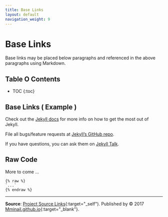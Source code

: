 ```yaml
---
title: Base Links
layout: default
navigation_weight: 9
---
```

# Base Links

Base links may be placed below paragraphs and referenced in the above paragraphs using Markdown.

## Table O Contents

- TOC
{:toc}

## Base Links ( Example )

Check out the [Jekyll docs][jekyll-docs] for more info on how to get the most out of Jekyll.

File all bugs/feature requests at [Jekyll’s GitHub repo][jekyll-gh].

If you have questions, you can ask them on [Jekyll Talk][jekyll-talk].

[jekyll-docs]: https://jekyllrb.com/docs/home
[jekyll-gh]:   https://github.com/jekyll/jekyll
[jekyll-talk]: https://talk.jekyllrb.com/

## Raw Code

More to come ...

```liquid
{% raw %}
`...`
{% endraw %}
```

***

**Source**: [Project Source Links](https://rwebaz.github.io/Zazzle-Hempaz-Project/pages/Source-Links.html){:target="_self"). Published by © 2017 [Mminail.github.io](https://mminail.github.io/){:target="_blank"}.

